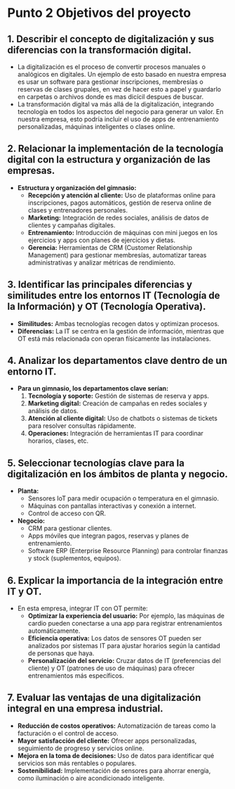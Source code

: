 # Punto 2 Objetivos del proyecto

## **1. Describir el concepto de digitalización y sus diferencias con la transformación digital.**
- La digitalización es el proceso de convertir procesos manuales o analógicos en digitales. Un ejemplo de esto basado en nuestra empresa es usar un software para gestionar inscripciones, membresías o reservas de clases grupales, en vez de hacer esto a papel y guardarlo en carpetas o archivos donde es mas dicícil despues de buscar.
- La transformación digital va más allá de la digitalización, integrando tecnología en todos los aspectos del negocio para generar un valor. En nuestra empresa, esto podría incluir el uso de apps de entrenamiento personalizadas, máquinas inteligentes o clases online.
## **2. Relacionar la implementación de la tecnología digital con la estructura y organización de las empresas.**
- **Estructura y organización del gimnasio:** 
  - **Recepción y atención al cliente:** Uso de plataformas online para inscripciones, pagos automáticos, gestión de reserva online de clases y entrenadores personales.
  - **Marketing:** Integración de redes sociales, análisis de datos de clientes y campañas digitales.
  - **Entrenamiento:** Introducción de máquinas con mini juegos en los ejercicios y apps con planes de ejercicios y dietas.
  - **Gerencia:** Herramientas de CRM (Customer Relationship Management) para gestionar membresías, automatizar tareas administrativas y analizar métricas de rendimiento.
## **3. Identificar las principales diferencias y similitudes entre los entornos IT (Tecnología de la Información) y OT (Tecnología Operativa).**
- **Similitudes:** Ambas tecnologías recogen datos y optimizan procesos.
- **Diferencias:** La IT se centra en la gestión de información, mientras que OT está más relacionada con operan físicamente las instalaciones.
## **4. Analizar los departamentos clave dentro de un entorno IT.**
- **Para un gimnasio, los departamentos clave serían:**
  1. **Tecnología y soporte:** Gestión de sistemas de reserva y apps.
  2. **Marketing digital:** Creación de campañas en redes sociales y análisis de datos.
  3. **Atención al cliente digital:** Uso de chatbots o sistemas de tickets para resolver consultas rápidamente.
  4. **Operaciones:** Integración de herramientas IT para coordinar horarios, clases, etc.
## **5. Seleccionar tecnologías clave para la digitalización en los ámbitos de planta y negocio.**
- **Planta:**
  - Sensores IoT para medir ocupación o temperatura en el gimnasio.
  - Máquinas con pantallas interactivas y conexión a internet.
  - Control de acceso con QR.
- **Negocio:**
  - CRM para gestionar clientes.
  - Apps móviles que integran pagos, reservas y planes de entrenamiento.
  - Software ERP (Enterprise Resource Planning) para controlar finanzas y stock (suplementos, equipos).
## **6. Explicar la importancia de la integración entre IT y OT.**
- En esta empresa, integrar IT con OT permite:
  - **Optimizar la experiencia del usuario:** Por ejemplo, las máquinas de cardio pueden conectarse a una app para registrar entrenamientos automáticamente.
  - **Eficiencia operativa:** Los datos de sensores OT pueden ser analizados por sistemas IT para ajustar horarios según la cantidad de personas que haya.
  - **Personalización del servicio:** Cruzar datos de IT (preferencias del cliente) y OT (patrones de uso de máquinas) para ofrecer entrenamientos más específicos.
## **7. Evaluar las ventajas de una digitalización integral en una empresa industrial.**
- **Reducción de costos operativos:** Automatización de tareas como la facturación o el control de acceso.
- **Mayor satisfacción del cliente:** Ofrecer apps personalizadas, seguimiento de progreso y servicios online.
- **Mejora en la toma de decisiones:** Uso de datos para identificar qué servicios son más rentables o populares.
- **Sostenibilidad:** Implementación de sensores para ahorrar energía, como iluminación o aire acondicionado inteligente.